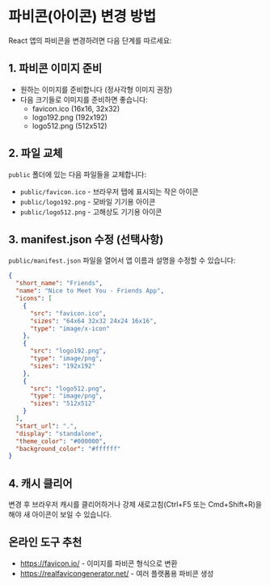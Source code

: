# 파비콘(아이콘) 변경 방법

React 앱의 파비콘을 변경하려면 다음 단계를 따르세요:

## 1. 파비콘 이미지 준비
- 원하는 이미지를 준비합니다 (정사각형 이미지 권장)
- 다음 크기들로 이미지를 준비하면 좋습니다:
  - favicon.ico (16x16, 32x32)
  - logo192.png (192x192)
  - logo512.png (512x512)

## 2. 파일 교체
`public` 폴더에 있는 다음 파일들을 교체합니다:
- `public/favicon.ico` - 브라우저 탭에 표시되는 작은 아이콘
- `public/logo192.png` - 모바일 기기용 아이콘
- `public/logo512.png` - 고해상도 기기용 아이콘

## 3. manifest.json 수정 (선택사항)
`public/manifest.json` 파일을 열어서 앱 이름과 설명을 수정할 수 있습니다:

```json
{
  "short_name": "Friends",
  "name": "Nice to Meet You - Friends App",
  "icons": [
    {
      "src": "favicon.ico",
      "sizes": "64x64 32x32 24x24 16x16",
      "type": "image/x-icon"
    },
    {
      "src": "logo192.png",
      "type": "image/png",
      "sizes": "192x192"
    },
    {
      "src": "logo512.png",
      "type": "image/png",
      "sizes": "512x512"
    }
  ],
  "start_url": ".",
  "display": "standalone",
  "theme_color": "#000000",
  "background_color": "#ffffff"
}
```

## 4. 캐시 클리어
변경 후 브라우저 캐시를 클리어하거나 강제 새로고침(Ctrl+F5 또는 Cmd+Shift+R)을 해야 새 아이콘이 보일 수 있습니다.

## 온라인 도구 추천
- https://favicon.io/ - 이미지를 파비콘 형식으로 변환
- https://realfavicongenerator.net/ - 여러 플랫폼용 파비콘 생성

